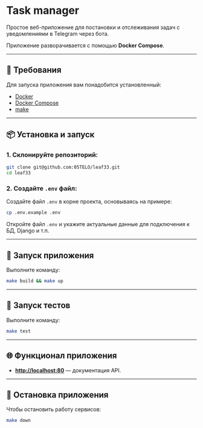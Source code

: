 # Task manager

Простое веб-приложение для постановки и отслеживания задач с уведомлениями в Telegram через бота.

Приложение разворачивается с помощью **Docker Compose**.

---

## 🧱 Требования

Для запуска приложения вам понадобится установленный:

- [Docker](https://www.docker.com/get-started)
- [Docker Compose](https://docs.docker.com/compose/install/)
- [make](https://ru.wikipedia.org/wiki/Make)

---

## 📦 Установка и запуск

### 1. Склонируйте репозиторий:
```bash
git clone git@github.com:05TELO/leaf33.git
cd leaf33
```

### 2. Создайте `.env` файл:
Создайте файл `.env` в корне проекта, основываясь на примере:

```bash
cp .env.example .env
```

Откройте файл `.env` и укажите актуальные данные для подключения к БД, Django и т.п.

---

## 🔧 Запуск приложения

Выполните команду:

```bash
make build && make up
```

---

## 🧪 Запуск тестов

Выполните команду:

```bash
make test
```

---

## 🌐 Функционал приложения

- **[http://localhost:80](http://localhost:80)** — документация API.


---

## 🛑 Остановка приложения

Чтобы остановить работу сервисов:

```bash
make down
```
